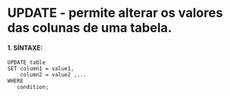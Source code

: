 # UPDATE -  permite alterar os valores das colunas de uma tabela.
#### 1. SÍNTAXE:
````
UPDATE table
SET column1 = value1,
    column2 = value2 ,...
WHERE
   condition;
````



